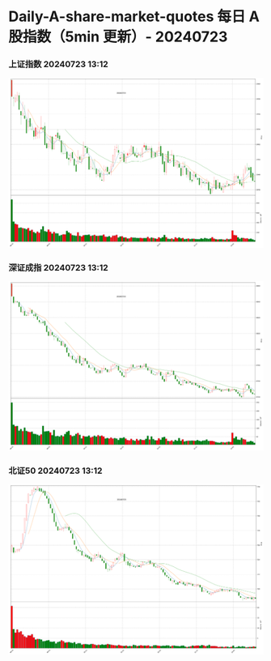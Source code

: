 
# Daily-A-share-market-quotes 每日 A 股指数（5min 更新）- 20240723

### 上证指数 20240723 13:12
![](./fig/2024/7/20240723-sh000001.png)

### 深证成指 20240723 13:12
![](./fig/2024/7/20240723-sz399001.png)

### 北证50 20240723 13:12
![](./fig/2024/7/20240723-bj899050.png)
